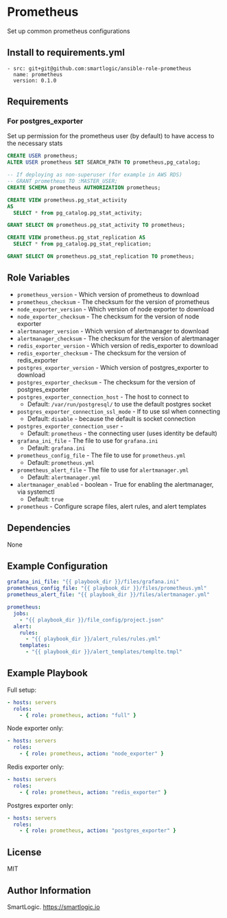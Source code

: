 # Prometheus

Set up common prometheus configurations

## Install to requirements.yml

```
- src: git+git@github.com:smartlogic/ansible-role-prometheus
  name: prometheus
  version: 0.1.0
```

## Requirements

### For postgres_exporter

Set up permission for the prometheus user (by default) to have access to the necessary stats

```sql
CREATE USER prometheus;
ALTER USER prometheus SET SEARCH_PATH TO prometheus,pg_catalog;

-- If deploying as non-superuser (for example in AWS RDS)
-- GRANT prometheus TO :MASTER_USER;
CREATE SCHEMA prometheus AUTHORIZATION prometheus;

CREATE VIEW prometheus.pg_stat_activity
AS
  SELECT * from pg_catalog.pg_stat_activity;

GRANT SELECT ON prometheus.pg_stat_activity TO prometheus;

CREATE VIEW prometheus.pg_stat_replication AS
  SELECT * from pg_catalog.pg_stat_replication;

GRANT SELECT ON prometheus.pg_stat_replication TO prometheus;
```

## Role Variables

- `prometheus_version` - Which version of prometheus to download
- `prometheus_checksum` - The checksum for the version of prometheus
- `node_exporter_version` - Which version of node exporter to download
- `node_exporter_checksum` - The checksum for the version of node exporter
- `alertmanager_version` - Which version of alertmanager to download
- `alertmanager_checksum` - The checksum for the version of alertmanager
- `redis_exporter_version` - Which version of redis_exporter to download
- `redis_exporter_checksum` - The checksum for the version of redis_exporter
- `postgres_exporter_version` - Which version of postgres_exporter to download
- `postgres_exporter_checksum` - The checksum for the version of postgres_exporter
- `postgres_exporter_connection_host` - The host to connect to
  - Default: `/var/run/postgresql/` to use the default postgres socket
- `postgres_exporter_connection_ssl_mode` - If to use ssl when connecting
  - Default: `disable` - because the default is socket connection
- `postgres_exporter_connection_user` -
  - Default: `prometheus` - the connecting user (uses identity be default)
- `grafana_ini_file` - The file to use for `grafana.ini`
  - Default: `grafana.ini`
- `prometheus_config_file` - The file to use for `prometheus.yml`
  - Default: `prometheus.yml`
- `prometheus_alert_file` - The file to use for `alertmanager.yml`
  - Default: `alertmanager.yml`
- `alertmanager_enabled` - boolean - True for enabling the alertmanager, via systemctl
  - Default: `true`
- `prometheus` - Configure scrape files, alert rules, and alert templates

## Dependencies

None

## Example Configuration

```yaml
grafana_ini_file: "{{ playbook_dir }}/files/grafana.ini"
prometheus_config_file: "{{ playbook_dir }}/files/prometheus.yml"
prometheus_alert_file: "{{ playbook_dir }}/files/alertmanager.yml"

prometheus:
  jobs:
    - "{{ playbook_dir }}/file_config/project.json"
  alert:
    rules:
      - "{{ playbook_dir }}/alert_rules/rules.yml"
    templates:
      - "{{ playbook_dir }}/alert_templates/templte.tmpl"
```

## Example Playbook

Full setup:

```yaml
- hosts: servers
  roles:
    - { role: prometheus, action: "full" }
```

Node exporter only:

```yaml
- hosts: servers
  roles:
    - { role: prometheus, action: "node_exporter" }
```

Redis exporter only:

```yaml
- hosts: servers
  roles:
    - { role: prometheus, action: "redis_exporter" }
```

Postgres exporter only:

```yaml
- hosts: servers
  roles:
    - { role: prometheus, action: "postgres_exporter" }
```

## License

MIT

## Author Information

SmartLogic. https://smartlogic.io
